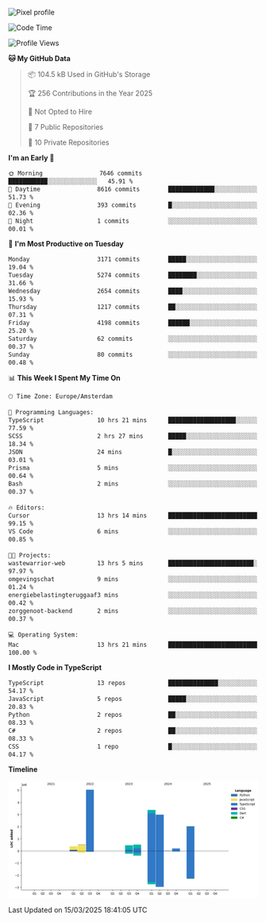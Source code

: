 ![Pixel profile](https://pixel-profile.vercel.app/api/github-stats?username=Atchferox&screen_effect=true&theme=rainbow
)


<!--START_SECTION:waka-->
![Code Time](http://img.shields.io/badge/Code%20Time-587%20hrs%2014%20mins-blue)

![Profile Views](http://img.shields.io/badge/Profile%20Views-0-blue)

**🐱 My GitHub Data** 

> 📦 104.5 kB Used in GitHub's Storage 
 > 
> 🏆 256 Contributions in the Year 2025
 > 
> 🚫 Not Opted to Hire
 > 
> 📜 7 Public Repositories 
 > 
> 🔑 10 Private Repositories 
 > 
**I'm an Early 🐤** 

```text
🌞 Morning                7646 commits        ███████████░░░░░░░░░░░░░░   45.91 % 
🌆 Daytime                8616 commits        █████████████░░░░░░░░░░░░   51.73 % 
🌃 Evening                393 commits         █░░░░░░░░░░░░░░░░░░░░░░░░   02.36 % 
🌙 Night                  1 commits           ░░░░░░░░░░░░░░░░░░░░░░░░░   00.01 % 
```
📅 **I'm Most Productive on Tuesday** 

```text
Monday                   3171 commits        █████░░░░░░░░░░░░░░░░░░░░   19.04 % 
Tuesday                  5274 commits        ████████░░░░░░░░░░░░░░░░░   31.66 % 
Wednesday                2654 commits        ████░░░░░░░░░░░░░░░░░░░░░   15.93 % 
Thursday                 1217 commits        ██░░░░░░░░░░░░░░░░░░░░░░░   07.31 % 
Friday                   4198 commits        ██████░░░░░░░░░░░░░░░░░░░   25.20 % 
Saturday                 62 commits          ░░░░░░░░░░░░░░░░░░░░░░░░░   00.37 % 
Sunday                   80 commits          ░░░░░░░░░░░░░░░░░░░░░░░░░   00.48 % 
```


📊 **This Week I Spent My Time On** 

```text
🕑︎ Time Zone: Europe/Amsterdam

💬 Programming Languages: 
TypeScript               10 hrs 21 mins      ███████████████████░░░░░░   77.59 % 
SCSS                     2 hrs 27 mins       █████░░░░░░░░░░░░░░░░░░░░   18.34 % 
JSON                     24 mins             █░░░░░░░░░░░░░░░░░░░░░░░░   03.01 % 
Prisma                   5 mins              ░░░░░░░░░░░░░░░░░░░░░░░░░   00.64 % 
Bash                     2 mins              ░░░░░░░░░░░░░░░░░░░░░░░░░   00.37 % 

🔥 Editors: 
Cursor                   13 hrs 14 mins      █████████████████████████   99.15 % 
VS Code                  6 mins              ░░░░░░░░░░░░░░░░░░░░░░░░░   00.85 % 

🐱‍💻 Projects: 
wastewarrior-web         13 hrs 5 mins       ████████████████████████░   97.97 % 
omgevingschat            9 mins              ░░░░░░░░░░░░░░░░░░░░░░░░░   01.24 % 
energiebelastingteruggaaf3 mins              ░░░░░░░░░░░░░░░░░░░░░░░░░   00.42 % 
zorggenoot-backend       2 mins              ░░░░░░░░░░░░░░░░░░░░░░░░░   00.37 % 

💻 Operating System: 
Mac                      13 hrs 21 mins      █████████████████████████   100.00 % 
```

**I Mostly Code in TypeScript** 

```text
TypeScript               13 repos            ██████████████░░░░░░░░░░░   54.17 % 
JavaScript               5 repos             █████░░░░░░░░░░░░░░░░░░░░   20.83 % 
Python                   2 repos             ██░░░░░░░░░░░░░░░░░░░░░░░   08.33 % 
C#                       2 repos             ██░░░░░░░░░░░░░░░░░░░░░░░   08.33 % 
CSS                      1 repo              █░░░░░░░░░░░░░░░░░░░░░░░░   04.17 % 
```



**Timeline**

![Lines of Code chart](https://raw.githubusercontent.com/Atchferox/Atchferox/main/assets/bar_graph.png)


 Last Updated on 15/03/2025 18:41:05 UTC
<!--END_SECTION:waka-->
